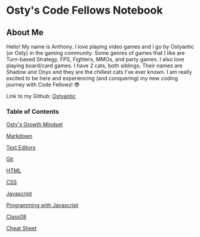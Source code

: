 # **Osty's Code Fellows Notebook**

## About Me

Hello! My name is Anthony. I love playing video games and I go by Ostyantic (or Osty) in the gaming community. Some genres of games that I like are Turn-based Strategy, FPS, Fighters, MMOs, and party games. I also love playing board/card games. I have 2 cats, both siblings. Their names are Shadow and Onyx and they are the chillest cats I've ever known.  I am really excited to be here and experiencing (and conquering) my new coding journey with Code Fellows! :sunglasses:

Link to my Github: [Ostyantic](https://github.com/Ostyantic)

### Table of Contents

[Osty's Growth Mindset](GrowthMindset.md)

[Markdown](Class01.md)

[Text Editors](Class02.md)

[Git](Class03.md)

[HTML](Class04.md)

[CSS](Class05.md)

[Javascript](Class06.md)

[Programming with Javascript](Class07.md)

[Class08](Class08.md)

[Cheat Sheet](TerminalCheatSheet.md)
